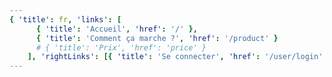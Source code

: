 ```yaml
---
{ 'title': fr, 'links': [
      { 'title': 'Accueil', 'href': '/' },
      { 'title': 'Comment ça marche ?', 'href': '/product' }
      # { 'title': 'Prix', 'href': 'price' }
    ], 'rightLinks': [{ 'title': 'Se connecter', 'href': '/user/login' }, { 'title': "S'inscrire", 'href': '/user/register' }] }
---
```

